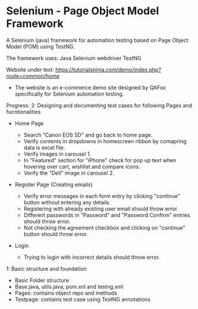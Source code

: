# Selenium - Page Object Model Framework

A Selenium (java) framework for automation testing based on Page Object Model (POM) using TestNG.

The framework uses:
Java
Selenium webdriver
TestNG

Website under test: https://tutorialsninja.com/demo/index.php?route=common/home
- The website is an e-commerce demo site designed by QAFox specifically for Selenium automation testing. 

Progress: 
2: Designing and documenting test cases for following Pages and fucntionalities
- Home Page
	- Search "Canon EOS 5D" and go back to home page.
	- Verify contents in dropdowns in homescreen ribbon by comapring data is excel file.
	- Verify images in carousel 1.
	- In "Featured" section for "iPhone" check for pop up text when hovering over cart, wishlist and compare icons.
	- Verify the "Dell" image in carousel 2.
	
- Register Page
	(Creating emails)
	- Verify error messages in each form entry by clicking "continue" button without entering any details.
	- Registering with already existing user email should throw error.
	- Different passwords in "Password" and "Password Confirm" entries should throw error.
	- Not checking the agreement checkbox and clicking on "continue" button should throw error.
	
	
- Login
	- Trying to login with incorrect details should throw error.




1: Basic structure and foundation
- Basic Folder structure
- Base.java, utils.java, pom.xnl and testng.xml
- Pages: contains object repo and methods
- Testpage: contains test case using TestNG annotations
